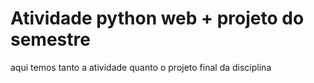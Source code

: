 ﻿# Atividade python web + projeto do semestre
aqui temos tanto a atividade quanto o projeto final da disciplina
